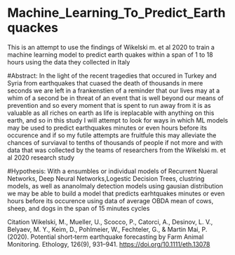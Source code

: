 # Machine_Learning_To_Predict_Earthquackes
This is an attempt to use the findings of Wikelski m. et al 2020 to train a machine learning model to predict earth quakes within a span of 1 to 18 hours using the data they collected in Italy

#Abstract:
In the light of the recent tragedies that occured in Turkey and Syria from earthquakes that cuased the death of thousands in mere seconds 
we are left in a frankenstien of a reminder that our lives may at a whim of a second be in threat of an event that is well beyond our means 
of prevention and so every moment that is spent to run away from it is as valuable as all riches on earth as life is ireplacable with anything on this earth, 
and so in this study I will attempt to look for ways in which ML models may be used to predict earthquakes minutes or even hours before its occurence and if so 
my futile attempts are fruitfule this may alleviate the chances of surviaval to tenths of thousands of people if not more and with data that was collected 
by the teams of researchers from the Wikelski m. et al 2020 research study 

#Hypothesis:
With a ensumbles or individual models of Recurrent Nueral Networks, Deep Neural Networks,Logestic Decision Trees, clustring models, as well as ananolmaly detection models using gausian distribution
we may be able to build a model that predicts earhtquakes minutes or even hours before its occurence using data of average OBDA mean of cows, sheep, and dogs in the span of 15 minutes cycles

Citation 
Wikelski, M., Mueller, U., Scocco, P., Catorci, A., Desinov, L. V., Belyaev, M. Y., Keim, D., Pohlmeier, W., Fechteler, G., &amp; Martin Mai, P. (2020). 
Potential short‐term earthquake forecasting by Farm Animal Monitoring. Ethology, 126(9), 931–941. https://doi.org/10.1111/eth.13078 
